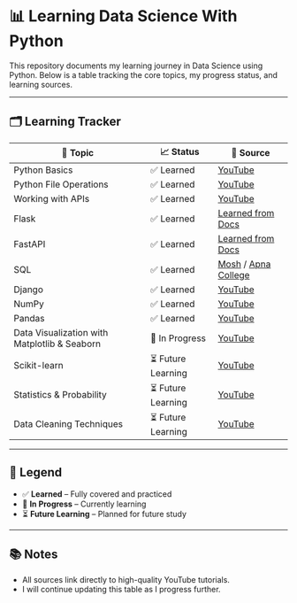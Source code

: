 # 📊 Learning Data Science With Python

This repository documents my learning journey in Data Science using Python. Below is a table tracking the core topics, my progress status, and learning sources.

---

## 🗂️ Learning Tracker

| 📌 Topic                      | 📈 Status          | 🎥 Source                                                |
|------------------------------|--------------------|----------------------------------------------------------|
| Python Basics                | ✅ Learned            | [YouTube](https://youtu.be/UrsmFxEIp5k?si=qqRY4cV5peqtuMCn)   |
| Python File Operations       | ✅ Learned            | [YouTube](https://youtu.be/UrsmFxEIp5k?si=qqRY4cV5peqtuMCn)   |
| Working with APIs            | ✅ Learned            | [YouTube](https://github.com/ahadsts9901/chat-app-flask)   |
| Flask                        | ✅ Learned            | [Learned from Docs](https://github.com/ahadsts9901/flask-backend)   |
| FastAPI                      | ✅ Learned            | [Learned from Docs](https://github.com/ahadsts9901/fastapi-python)   |
| SQL                          | ✅ Learned            | [Mosh](https://youtu.be/7S_tz1z_5bA?si=uH3IZ15rBD5CaEZg) / [Apna College](https://www.youtube.com/watch?v=hlGoQC332VM&t=483s)   |
| Django                       | ✅ Learned            | [YouTube](https://youtube.com/playlist?list=PLu71SKxNbfoDOf-6vAcKmazT92uLnWAgy&si=dao6oTii-I3jjiqj)   |
| NumPy                        | ✅ Learned            | [YouTube](https://www.youtube.com/watch?v=x7ULDYs4X84)   |
| Pandas                       | ✅ Learned            | [YouTube](https://www.youtube.com/watch?v=RhEjmHeDNoA)   |
| Data Visualization with Matplotlib & Seaborn         | 🔄 In Progress        | [YouTube](https://www.youtube.com/watch?v=-jTD74eEy2I)   |
| Scikit-learn                 | ⏳ Future Learning     | [YouTube]()   |
| Statistics & Probability     | ⏳ Future Learning     | [YouTube]()   |
| Data Cleaning Techniques     | ⏳ Future Learning     | [YouTube]()   |

---

## 📌 Legend

- ✅ **Learned** – Fully covered and practiced  
- 🔄 **In Progress** – Currently learning  
- ⏳ **Future Learning** – Planned for future study  

---

## 📚 Notes

- All sources link directly to high-quality YouTube tutorials.
- I will continue updating this table as I progress further.
